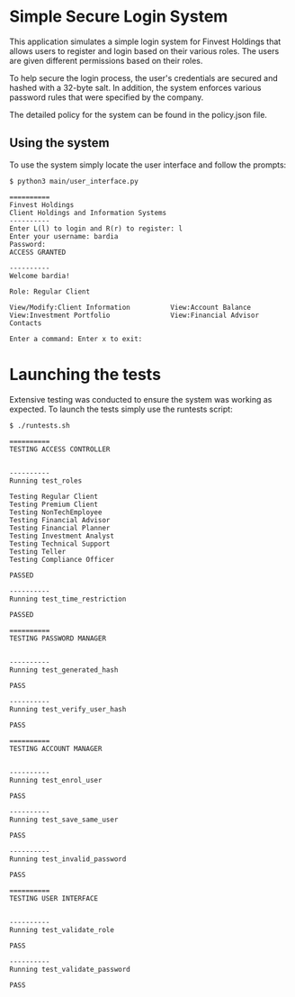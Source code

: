 # Simple Secure Login System
This application simulates a simple login system for Finvest Holdings that allows users to register and login based on their various roles. The users are given different permissions based on their roles. 

To help secure the login process, the user's credentials are secured and hashed with a 32-byte salt. In addition, the system enforces various password rules that were specified by the company. 

The detailed policy for the system can be found in the policy.json file.

## Using the system
To use the system simply locate the user interface and follow the prompts:

```
$ python3 main/user_interface.py 

==========
Finvest Holdings
Client Holdings and Information Systems
----------
Enter L(l) to login and R(r) to register: l
Enter your username: bardia
Password: 
ACCESS GRANTED

----------
Welcome bardia!

Role: Regular Client

View/Modify:Client Information          View:Account Balance            View:Investment Portfolio               View:Financial Advisor Contacts

Enter a command: Enter x to exit: 
```

# Launching the tests
Extensive testing was conducted to ensure the system was working as expected. To launch the tests simply use the runtests script:

```
$ ./runtests.sh 

==========
TESTING ACCESS CONTROLLER


----------
Running test_roles

Testing Regular Client
Testing Premium Client
Testing NonTechEmployee
Testing Financial Advisor
Testing Financial Planner
Testing Investment Analyst
Testing Technical Support
Testing Teller
Testing Compliance Officer

PASSED

----------
Running test_time_restriction

PASSED

==========
TESTING PASSWORD MANAGER


----------
Running test_generated_hash

PASS

----------
Running test_verify_user_hash

PASS

==========
TESTING ACCOUNT MANAGER


----------
Running test_enrol_user

PASS

----------
Running test_save_same_user

PASS

----------
Running test_invalid_password

PASS

==========
TESTING USER INTERFACE


----------
Running test_validate_role

PASS

----------
Running test_validate_password

PASS
```
